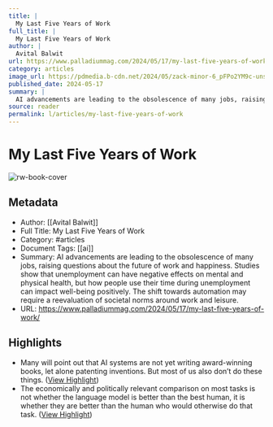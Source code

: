 ```yaml
---
title: |
  My Last Five Years of Work
full_title: |
  My Last Five Years of Work
author: |
  Avital Balwit
url: https://www.palladiummag.com/2024/05/17/my-last-five-years-of-work/
category: articles
image_url: https://pdmedia.b-cdn.net/2024/05/zack-minor-6_pFPo2YM9c-unsplash-crop.jpg
published_date: 2024-05-17
summary: |
  AI advancements are leading to the obsolescence of many jobs, raising questions about the future of work and happiness. Studies show that unemployment can have negative effects on mental and physical health, but how people use their time during unemployment can impact well-being positively. The shift towards automation may require a reevaluation of societal norms around work and leisure.
source: reader
permalink: l/articles/my-last-five-years-of-work
---
```

# My Last Five Years of Work

![rw-book-cover](https://pdmedia.b-cdn.net/2024/05/zack-minor-6_pFPo2YM9c-unsplash-crop.jpg)

## Metadata
- Author: [[Avital Balwit]]
- Full Title: My Last Five Years of Work
- Category: #articles
- Document Tags: [[ai]] 
- Summary: AI advancements are leading to the obsolescence of many jobs, raising questions about the future of work and happiness. Studies show that unemployment can have negative effects on mental and physical health, but how people use their time during unemployment can impact well-being positively. The shift towards automation may require a reevaluation of societal norms around work and leisure.
- URL: https://www.palladiummag.com/2024/05/17/my-last-five-years-of-work/

## Highlights
- Many will point out that AI systems are not yet writing award-winning books, let alone patenting inventions. But most of us also don’t do these things. ([View Highlight](https://read.readwise.io/read/01j9pzg51fmasj9qdp8pwwcgkr))
- The economically and politically relevant comparison on most tasks is not whether the language model is better than the best human, it is whether they are better than the human who would otherwise do that task. ([View Highlight](https://read.readwise.io/read/01j9pzgwc91cd27rsn1ngme005))


